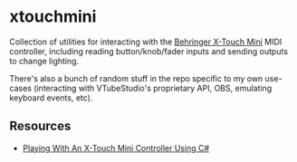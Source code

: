 # xtouchmini

Collection of utilities for interacting with the [Behringer X-Touch Mini] MIDI
controller, including reading button/knob/fader inputs and sending outputs to
change lighting.

There's also a bunch of random stuff in the repo specific to my own use-cases
(interacting with VTubeStudio's proprietary API, OBS, emulating keyboard
events, etc).

## Resources

* [Playing With An X-Touch Mini Controller Using C#](https://codeblog.jonskeet.uk/2021/03/28/playing-with-an-x-touch-mini-controller-using-c/)

[Behringer X-Touch Mini]: https://www.behringer.com/product.html?modelCode=P0B3M

